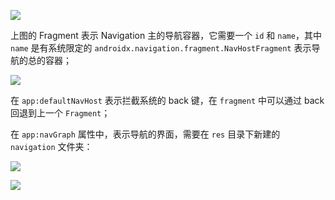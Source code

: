 ![](http://baihonghua.cn/20200418095745.png)

上图的 Fragment 表示 Navigation 主的导航容器，它需要一个 `id` 和 `name`，其中 `name` 是有系统限定的 `androidx.navigation.fragment.NavHostFragment` 表示导航的总的容器；

![](http://baihonghua.cn/20200418101353.png)

在 `app:defaultNavHost` 表示拦截系统的 back 键，在 `fragment` 中可以通过 back 回退到上一个 `Fragment`；

在 `app:navGraph` 属性中，表示导航的界面，需要在 `res` 目录下新建的 `navigation` 文件夹：

![](http://baihonghua.cn/20200418101749.png)

![](http://baihonghua.cn/20200418101910.png)